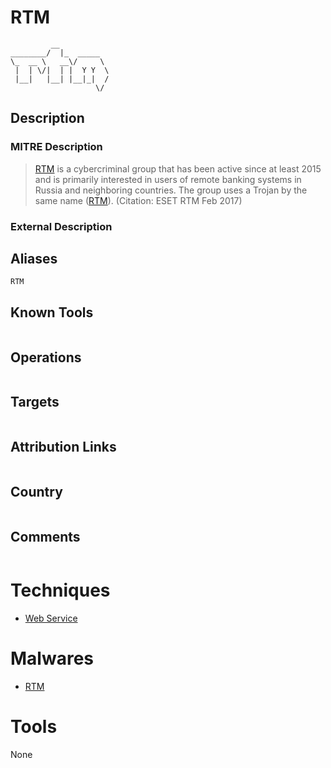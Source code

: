 
# RTM

```
         __           
________/  |_  _____  
\_  __ \   __\/     \ 
 |  | \/|  | |  Y Y  \
 |__|   |__| |__|_|  /
                   \/ 

```

## Description

### MITRE Description

> [RTM](https://attack.mitre.org/groups/G0048) is a cybercriminal group that has been active since at least 2015 and is primarily interested in users of remote banking systems in Russia and neighboring countries. The group uses a Trojan by the same name ([RTM](https://attack.mitre.org/software/S0148)). (Citation: ESET RTM Feb 2017)

### External Description

> 

## Aliases

```
RTM
```

## Known Tools

```

```

## Operations

```

```

## Targets

```

```

## Attribution Links

```

```

## Country

```

```

## Comments

```

```

# Techniques


* [Web Service](../techniques/Web-Service.md)


# Malwares


* [RTM](../malwares/RTM.md)


# Tools

None

